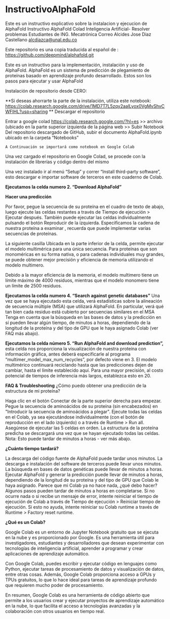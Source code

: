 # InstructivoAlphaFold
Este es un instructivo explicativo sobre la instalacion y ejecucion de AlphaFold
Instructivo AlphaFold Colad
Inteligencia Artificial-  Resolver problemas
Estudiantes de ING. Mecatrónica
Correo
 Alcides Jose Diaz Castellano
alcdiazca@unal.edu.co

Este repositorio es una copia traducida al español de : https://github.com/deepmind/alphafold.git




Este es un instructivo para la implementación, instalación y uso de AlphaFold.
AlphaFold es un sistema de predicción de plegamiento de proteínas basado en aprendizaje profundo desarrollado. Estos son los pasos para ejecutar y usar AlphaFold

Instalación de repositorio desde CERO:

**Si deseas ahorrarte la parte de la instalación, utiliza este notebook: https://colab.research.google.com/drive/1MD7T7L5zqy2aalLyox0VgMvShvCWFIHL?usp=sharing **
Descargar el repositorio

Entrar a google colad https://colab.research.google.com/?hl=es >> archivo (ubicado en la parte superior izquierda de la página web >> Subir Notebook
Del repositorio descargado de GitHub, subir el documento AlphaFold.ipynb ubicado en la carpeta “Notebooks”

	A Continuación se importará como notebook en Google Colab


Una vez cargado el repositorio en Google Colad, se procede con la instalación de librerías y código dentro del mismo


Una vez instalado ir al menú “Setup”  y correr “Install third-party software”, esto  descargar e importar software de terceros en este cuaderno de Colab.


**Ejecutamos la celda numero 2. “Download AlphaFold”**

**Hacer una predicción**

Por favor, pegue la secuencia de su proteína en el cuadro de texto de abajo, luego ejecute las celdas restantes a través de Tiempo de ejecución > Ejecutar después. También puede ejecutar las celdas individualmente pulsando el botón Reproducir de la izquierda.
Especificamos la cadena de nuestra proteína a examinar , recuerda que puede implementar varias secuencias de proteínas.


La siguiente casilla  Ubicada en la parte inferior de la celda, permite ejecutar el modelo multimérica para una única secuencia. Para proteínas que son monoméricas en su forma nativa, o para cadenas individuales muy grandes, se puede obtener mejor precisión y eficiencia de memoria utilizando el modelo multimero.

Debido a la mayor eficiencia de la memoria, el modelo multimero tiene un límite máximo de 4000 residuos, mientras que el modelo monomero tiene un límite de 2500 residuos.

**Ejecutamos la celda numero 4. “Search against genetic databases”**
Una vez que se haya ejecutado esta celda, verá estadísticas sobre la alineación de secuencia múltiple (MSA) que utilizará AlphaFold. En particular, verá qué tan bien cada residuo está cubierto por secuencias similares en el MSA
Tenga en cuenta que la búsqueda en las bases de datos y la predicción en sí pueden llevar algún tiempo, de minutos a horas, dependiendo de la longitud de la proteína y del tipo de GPU que le haya asignado Colab (ver FAQ más abajo).



**Ejecutamos la celda número 5. “Run AlphaFold and download prediction”,** esta celda nos proporciona la visualización de nuestra proteína con información gráfica, antes deberá especificarle al programa “multimer_model_max_num_recycles”, por defecto viene en 3.
El modelo multimérico continuará reciclando hasta que las predicciones dejen de cambiar, hasta el límite establecido aquí. Para una mayor precisión, al costo potencial de tiempos de inferencia más largos, establezca esto en 20.







**FAQ & Troubleshooting**
¿Cómo puedo obtener una predicción de la estructura de mi proteína?


Haga clic en el botón Conectar de la parte superior derecha para empezar.
Pegue la secuencia de aminoácidos de su proteína (sin encabezados) en "Introducir la secuencia de aminoácidos a plegar".
Ejecute todas las celdas en el Colab, ya sea ejecutándose individualmente (con el botón de reproducción en el lado izquierdo) o a través de Runtime > Run all. Asegúrese de ejecutar las 5 celdas en orden.
La estructura de la proteína predicha se descargará una vez que se hayan ejecutado todas las celdas. Nota: Esto puede tardar de minutos a horas - ver más abajo.


**¿Cuánto tiempo tardará?**

La descarga del código fuente de AlphaFold puede tardar unos minutos.
La descarga e instalación del software de terceros puede llevar unos minutos.
La búsqueda en bases de datos genéticas puede llevar de minutos a horas.
Ejecutar AlphaFold y generar la predicción puede llevar de minutos a horas, dependiendo de la longitud de su proteína y del tipo de GPU que Colab le haya asignado.
Parece que mi Colab ya no hace nada, ¿qué debo hacer?
Algunos pasos pueden tardar de minutos a horas en completarse.
Si no ocurre nada o si recibe un mensaje de error, intente reiniciar el tiempo de ejecución de Colab a través de Tiempo de ejecución > Reiniciar tiempo de ejecución.
Si esto no ayuda, intente reiniciar su Colab runtime a través de Runtime > Factory reset runtime.


**¿Qué es un Colab?**

Google Colab es un entorno de Jupyter Notebook gratuito que se ejecuta en la nube y es proporcionado por Google. Es una herramienta útil para investigadores, estudiantes y desarrolladores que desean experimentar con tecnologías de inteligencia artificial, aprender a programar y crear aplicaciones de aprendizaje automático.

Con Google Colab, puedes escribir y ejecutar código en lenguajes como Python, ejecutar tareas de procesamiento de datos y visualización de datos, entre otras cosas. Además, Google Colab proporciona acceso a GPUs y TPUs gratuitos, lo que lo hace ideal para tareas de aprendizaje profundo que requieren mucho poder de procesamiento.

En resumen, Google Colab es una herramienta de código abierto que permite a los usuarios crear y ejecutar proyectos de aprendizaje automático en la nube, lo que facilita el acceso a tecnologías avanzadas y la colaboración con otros usuarios en tiempo real.





 



